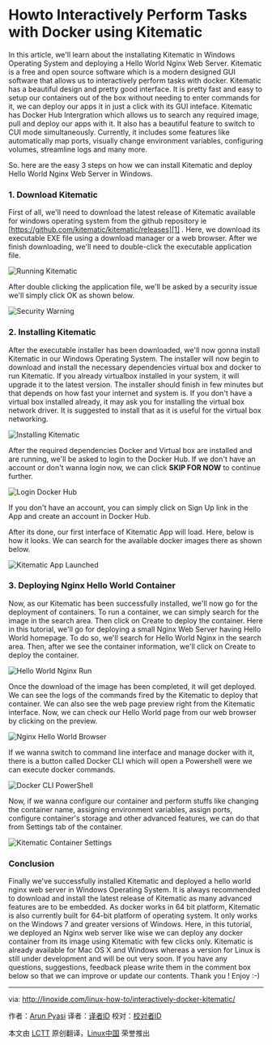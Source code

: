 Howto Interactively Perform Tasks with Docker using Kitematic
================================================================================
In this article, we'll learn about the installating Kitematic in Windows Operating System and deploying a Hello World Nginx Web Server. Kitematic is a free and open source software which is a modern designed GUI software that allows us to interactively perform tasks with docker. Kitematic has a beautiful design and pretty good interface. It is pretty fast and easy to setup our containers out of the box without needing to enter commands for it, we can deploy our apps it in just a click with its GUI inteface. Kitematic has Docker Hub Intergration which allows us to search any required image, pull and deploy our apps with it. It also has a beautiful feature to switch to CUI mode simultaneously. Currently, it includes some features like automatically map ports, visually change environment variables, configuring volumes, streamline logs and many more.

So. here are the easy 3 steps on how we can install Kitematic and deploy Hello World Nginx Web Server in Windows.

### 1. Download Kitematic ###

First of all, we'll need to download the latest release of Kitematic available for windows operating system from the github repository ie [https://github.com/kitematic/kitematic/releases][1] . Here, we download its executable EXE file using a download manager or a web browser. After we finish downloading, we'll need to double-click the executable application file.

![Running Kitematic](http://blog.linoxide.com/wp-content/uploads/2015/06/running-kitematic.png)

After double clicking the application file, we'll be asked by a security issue we'll simply click OK as shown below.

![Security Warning](http://blog.linoxide.com/wp-content/uploads/2015/06/security-warning.png)

### 2. Installing Kitematic ###

After the executable installer has been downloaded, we'll now gonna install Kitematic in our Windows Operating System. The installer will now begin to download and install the necessary dependencies virtual box and docker to run Kitematic. If you already virtualbox installed in your system, it will upgrade it to the latest version. The installer should finish in few minutes but that depends on how fast your internet and system is. If you don't have a virtual box installed already, it may ask you for installing the virtual box network driver. It is suggested to install that as it is useful for the virtual box networking.

![Installing Kitematic](http://blog.linoxide.com/wp-content/uploads/2015/06/installing-kitematic.png)

After the required dependencies Docker and Virtual box are installed and are running, we'll be asked to login to the Docker Hub. If we don't have an account or don't wanna login now, we can click **SKIP FOR NOW** to continue further.

![Login Docker Hub](http://blog.linoxide.com/wp-content/uploads/2015/06/login-docker-hub.jpg)

If you don't have an account, you can simply click on Sign Up link in the App and create an account in Docker Hub.

After its done, our first interface of Kitematic App will load. Here, below is how it looks. We can search for the available docker images there as shown below.

![Kitematic App Launched](http://blog.linoxide.com/wp-content/uploads/2015/07/kitematic-app-launched.jpg)

### 3. Deploying Nginx Hello World Container ###

Now, as our Kitematic has been successfully installed, we'll now go for the deployment of containers. To run a container, we can simply search for the image in the search area. Then click on Create to deploy the container. Here in this tutorial, we'll go for deploying a small Nginx Web Server having Hello World homepage. To do so, we'll search for Hello World Nginx in the search area. Then, after we see the container information, we'll click on Create to deploy the container.

![Hello World Nginx Run](http://blog.linoxide.com/wp-content/uploads/2015/06/hello-world-nginx-run.jpg)

Once the download of the image has been completed, it will get deployed. We can see the logs of the commands fired by the Kitematic to deploy that container. We can also see the web page preview right from the Kitematic interface. Now, we can check our Hello World page from our web browser by clicking on the preview.

![Nginx Hello World Browser](http://blog.linoxide.com/wp-content/uploads/2015/07/nginx-hello-world-browser.jpg)

If we wanna switch to command line interface and manage docker with it, there is a button called Docker CLI which will open a Powershell were we can execute docker commands.

![Docker CLI PowerShell](http://blog.linoxide.com/wp-content/uploads/2015/07/docker-cli-powershell.png)

Now, if we wanna configure our container and perform stuffs like changing the container name, assigning environment variables, assign ports, configure container's storage and other advanced features, we can do that from Settings tab of the container.

![Kitematic Container Settings](http://blog.linoxide.com/wp-content/uploads/2015/07/kitematic-container-settings.png)

### Conclusion ###

Finally we've successfully installed Kitematic and deployed a hello world nginx web server in Windows Operating System. It is always recommended to download and install the latest release of Kitematic as many advanced features are to be embedded. As docker works in 64 bit platform, Kitematic is also currently built for 64-bit platform of operating system. It only works on the Windows 7 and greater versions of Windows. Here, in this tutorial, we deployed an Nginx web server like wise we can deploy any docker container from its image using Kitematic with few clicks only. Kitematic is already available for Mac OS X and Windows whereas a version for Linux is still under development and will be out very soon. If you have any questions, suggestions, feedback please write them in the comment box below so that we can improve or update our contents. Thank you ! Enjoy :-)

--------------------------------------------------------------------------------

via: http://linoxide.com/linux-how-to/interactively-docker-kitematic/

作者：[Arun Pyasi][a]
译者：[译者ID](https://github.com/译者ID)
校对：[校对者ID](https://github.com/校对者ID)

本文由 [LCTT](https://github.com/LCTT/TranslateProject) 原创翻译，[Linux中国](https://linux.cn/) 荣誉推出

[a]:http://linoxide.com/author/arunp/
[1]:https://github.com/kitematic/kitematic/releases